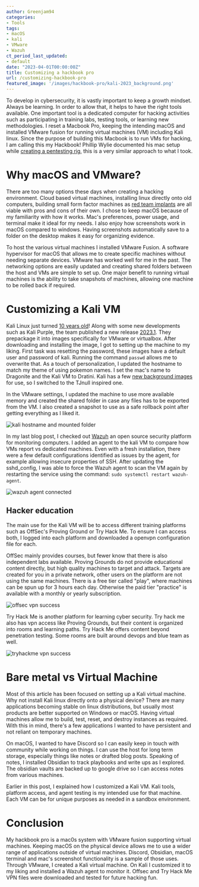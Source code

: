 ```yaml
---
author: Greenjam94
categories:
- Tools
tags:
- macOS
- kali
- VMware
- Wazuh
ct_period_last_updated:
- default
date: "2023-04-01T00:00:00Z"
title: Customizing a hackbook pro 
url: /customizing-hackbook-pro
featured_image: '/images/hackbook-pro/kali-2023_background.png'
---
```


To develop in cybersecurity, it is vastly important to keep a growth mindset. Always be learning. In order to allow that, it helps to have the right tools available. One important tool is a dedicated computer for hacking activities such as participating in training labs, testing tools, or learning new methodologies. I reset a Macbook Pro, keeping the intending macOS and installed VMware fusion for running virtual machines (VM) including Kali linux. Since the purpose of building this Macbook is to run VMs for hacking, I am calling this my Hackbook! Phillip Wylie documented his mac setup while [creating a pentesting rig](https://phillip-wylie.medium.com/getting-started-with-pentesting-rigs-28a512f50f35), this is a very similar approach to what I took.

# Why macOS and VMware?

There are too many options these days when creating a hacking environment. Cloud based virtual machines, installing linux directly onto old computers, building small form factor machines as [red team implants](https://github.com/sean-t-smith/T-Mobster_Implant) are all viable with pros and cons of their own. I chose to keep macOS because of my familiarity with how it works. Mac's preferences, power usage, and terminal make it ideal for my needs. I also enjoy how screenshots work in macOS compared to windows. Having screenshots automatically save to a folder on the desktop makes it easy for organizing evidence.

To host the various virtual machines I installed VMware Fusion. A software hypervisor for macOS that allows me to create specific machines without needing separate devices. VMware has worked well for me in the past. The networking options are easily updated and creating shared folders between the host and VMs are simple to set up. One major benefit to running virtual machines is the ability to take snapshots of machines, allowing one machine to be rolled back if required. 

# Customizing a Kali VM

Kali Linux just turned [10 years old](https://www.kali.org/blog/10-years/)! Along with some new developments such as Kali Purple, the team published a new release [2023.1](https://www.kali.org/blog/kali-linux-2023-1-release/). They prepackage it into images specifically for VMware or virtualbox. After downloading and installing the image, I got to setting up the machine to my liking. First task was resetting the password, these images have a default user and password of kali. Running the command `passwd` allows me to overwrite that. As a touch of personalization, I updated the hostname to match my theme of using pokemon names. I set the mac's name to Dragonite and the Kali VM to Dratini. Kali has a few [new background images](https://www.kali.org/blog/kali-linux-2023-1-release/#all-new-wallpapers) for use, so I switched to the TJnull inspired one.

In the VMware settings, I updated the machine to use more available memory and created the shared folder in case any files has to be exported from the VM. I also created a snapshot to use as a safe rollback point after getting everything as I liked it.

![kali hostname and mounted folder](/images/hackbook-pro/kali_hostname_and_mount.png)

In my last blog post, I checked out [Wazuh](/wazuh-open-source-security-platform) an open source security platform for monitoring computers. I added an agent to the kali VM to compare how VMs report vs dedicated machines. Even with a fresh installation, there were a few default configurations identified as issues by the agent, for example allowing insecure properties of SSH. After updating the sshd_config, I was able to force the Wazuh agent to scan the VM again by restarting the service using the command: `sudo systemctl restart wazuh-agent`.

![wazuh agent connected](/images/hackbook-pro/wazuh-agent_connected.png)

## Hacker education

The main use for the Kali VM will be to access different training platforms such as OffSec's Proving Ground or Try Hack Me. To ensure I can access both, I logged into each platform and downloaded a openvpn configuration file for each.

OffSec mainly provides courses, but fewer know that there is also independent labs available. Proving Grounds do not provide educational content directly, but high quality machines to target and attack. Targets are created for you in a private network, other users on the platform are not using the same machines. There is a free tier called "play", where machines can be spun up for 3 hours each day. Otherwise the paid tier "practice" is available with a monthly or yearly subscription.

![offsec vpn success](/images/hackbook-pro/kali-offsecvpn.png)

Try Hack Me is another platform for learning cyber security. Try hack me also has vpn access like Proving Grounds, but their content is organized into rooms and learning paths. Try Hack Me offers content beyond penetration testing. Some rooms are built around devops and blue team as well.

![tryhackme vpn success](/images/hackbook-pro/kali-tryhackmevpn.png)

# Bare metal vs Virtual Machine

Most of this article has been focused on setting up a Kali virtual machine. Why not install Kali linux directly onto a physical device? There are many applications becoming stable on linux distributions, but usually most products are better supported on Windows or macOS. Having virtual machines allow me to build, test, reset, and destroy instances as required. With this in mind, there's a few applications I wanted to have persistent and not reliant on temporary machines.

On macOS, I wanted to have Discord so I can easily keep in touch with community while working on things. I can use the host for long term storage, especially things like notes or drafted blog posts. Speaking of notes, I installed Obsidian to track playbooks and write ups as I explored. The obsidian vaults are backed up to google drive so I can access notes from various machines.

Earlier in this post, I explained how I customized a Kali VM. Kali tools, platform access, and agent testing is my intended use for that machine. Each VM can be for unique purposes as needed in a sandbox environment.

# Conclusion

My hackbook pro is a mac0s system with VMware fusion supporting virtual machines. Keeping macOS on the physical device allows me to use a wider range of applications outside of virtual machines. Discord, Obsidian, macOS terminal and mac's screenshot functionality is a sample of those uses. Through VMware, I created a Kali virtual machine. On Kali I customized it to my liking and installed a Wazuh agent to monitor it. Offsec and Try Hack Me VPN files were downloaded and tested for future hacking fun.